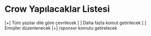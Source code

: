 # Crow Yapılacaklar Listesi

[+] Tüm yazılar dile göre çevrilecek
[ ] Daha fazla komut getirilecek
[ ] Emojiler düzenlenecek
[+] /sponsor komutu getirelecek
